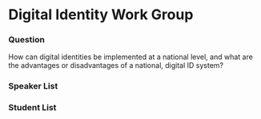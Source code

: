 # Digital Identity Work Group

### Question

How can digital identities be implemented at a national level, and what are the advantages or disadvantages of a national, digital ID system?

### Speaker List

### Student List

